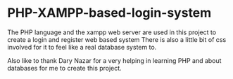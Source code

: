 # PHP-XAMPP-based-login-system
The PHP language and the xampp web server are used in this project to create a login and register web based system
There is also a little bit of css involved for it to feel like a real database system to.

Also like to thank Dary Nazar for a very helping in learning PHP and about databases for me to create this project.
